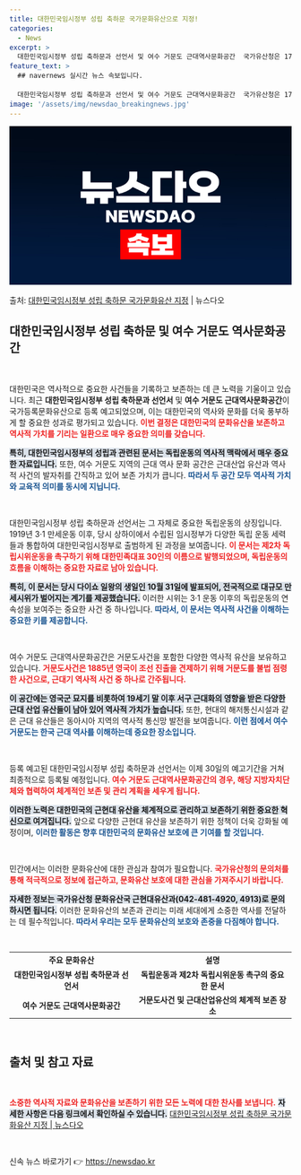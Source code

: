 ```yaml
---
title: 대한민국임시정부 성립 축하문 국가문화유산으로 지정!
categories:
  - News
excerpt: >
  대한민국임시정부 성립 축하문과 선언서 및 여수 거문도 근대역사문화공간  국가유산청은 17일 ‘대한민국임시정부…
feature_text: >
  ## navernews 실시간 뉴스 속보입니다.

  대한민국임시정부 성립 축하문과 선언서 및 여수 거문도 근대역사문화공간  국가유산청은 17일 ‘대한민국임시정부…
image: '/assets/img/newsdao_breakingnews.jpg'
---
```


![뉴스다오 속보](/assets/img/newsdao_breakingnews.jpg)

<p>출처: <a href="https://newsdao.kr/4895" rel="dofollow">대한민국임시정부 성립 축하문 국가문화유산 지정</a> | 뉴스다오</p>

<h2 data-ke-size="size26">대한민국임시정부 성립 축하문 및 여수 거문도 역사문화공간</h2>

<p data-ke-size="size16">&nbsp;</p>

대한민국은 역사적으로 중요한 사건들을 기록하고 보존하는 데 큰 노력을 기울이고 있습니다. 최근 **대한민국임시정부 성립 축하문과 선언서** 및 **여수 거문도 근대역사문화공간**이 국가등록문화유산으로 등록 예고되었으며, 이는 대한민국의 역사와 문화를 더욱 풍부하게 할 중요한 성과로 평가되고 있습니다. <b><span style="color: #ee2323;">이번 결정은 대한민국의 문화유산을 보존하고 역사적 가치를 기리는 일환으로 매우 중요한 의미를 갖습니다.</span></b>

<b><span style="background-color: #21538527;">특히, 대한민국임시정부의 성립과 관련된 문서는 독립운동의 역사적 맥락에서 매우 중요한 자료입니다.</span></b> 또한, 여수 거문도 지역의 근대 역사 문화 공간은 근대산업 유산과 역사적 사건의 발자취를 간직하고 있어 보존 가치가 큽니다. <b><span style="color: #1a5490;">따라서 두 공간 모두 역사적 가치와 교육적 의미를 동시에 지닙니다.</span></b> 

<p data-ke-size="size16">&nbsp;</p>

대한민국임시정부 성립 축하문과 선언서는 그 자체로 중요한 독립운동의 상징입니다. 1919년 3·1 만세운동 이후, 당시 상하이에서 수립된 임시정부가 다양한 독립 운동 세력들과 통합하여 대한민국임시정부로 출범하게 된 과정을 보여줍니다. <b><span style="color: #ee2323;">이 문서는 제2차 독립시위운동을 촉구하기 위해 대한민족대표 30인의 이름으로 발행되었으며, 독립운동의 흐름을 이해하는 중요한 자료로 남아 있습니다.</span></b> 

<b><span style="background-color: #21538527;">특히, 이 문서는 당시 다이쇼 일왕의 생일인 10월 31일에 발표되어, 전국적으로 대규모 만세시위가 벌어지는 계기를 제공했습니다.</span></b> 이러한 시위는 3·1 운동 이후의 독립운동의 연속성을 보여주는 중요한 사건 중 하나입니다. <b><span style="color: #1a5490;">따라서, 이 문서는 역사적 사건을 이해하는 중요한 키를 제공합니다.</span></b>

<p data-ke-size="size16">&nbsp;</p>

여수 거문도 근대역사문화공간은 거문도사건을 포함한 다양한 역사적 유산을 보유하고 있습니다. <b><span style="color: #ee2323;">거문도사건은 1885년 영국이 조선 진출을 견제하기 위해 거문도를 불법 점령한 사건으로, 근대기 역사적 사건 중 하나로 간주됩니다.</span></b> 

<b><span style="background-color: #21538527;">이 공간에는 영국군 묘지를 비롯하여 19세기 말 이후 서구 근대화의 영향을 받은 다양한 근대 산업 유산들이 남아 있어 역사적 가치가 높습니다.</span></b> 또한, 현대의 해저통신시설과 같은 근대 유산들은 동아시아 지역의 역사적 통신망 발전을 보여줍니다. <b><span style="color: #1a5490;">이런 점에서 여수 거문도는 한국 근대 역사를 이해하는데 중요한 장소입니다.</span></b> 

<p data-ke-size="size16">&nbsp;</p>

등록 예고된 대한민국임시정부 성립 축하문과 선언서는 이제 30일의 예고기간을 거쳐 최종적으로 등록될 예정입니다. <b><span style="color: #ee2323;">여수 거문도 근대역사문화공간의 경우, 해당 지방자치단체와 협력하여 체계적인 보존 및 관리 계획을 세우게 됩니다.</span></b> 

<b><span style="background-color: #21538527;">이러한 노력은 대한민국의 근현대 유산을 체계적으로 관리하고 보존하기 위한 중요한 혁신으로 여겨집니다.</span></b> 앞으로 다양한 근현대 유산을 보존하기 위한 정책이 더욱 강화될 예정이며, <b><span style="color: #1a5490;">이러한 활동은 향후 대한민국의 문화유산 보호에 큰 기여를 할 것입니다.</span></b> 

<p data-ke-size="size16">&nbsp;</p>

민간에서는 이러한 문화유산에 대한 관심과 참여가 필요합니다. <b><span style="color: #ee2323;">국가유산청의 문의처를 통해 적극적으로 정보에 접근하고, 문화유산 보호에 대한 관심을 가져주시기 바랍니다.</span></b> 

<b><span style="background-color: #21538527;">자세한 정보는 국가유산청 문화유산국 근현대유산과(042-481-4920, 4913)로 문의하시면 됩니다.</span></b> 이러한 문화유산의 보존과 관리는 미래 세대에게 소중한 역사를 전달하는 데 필수적입니다. <b><span style="color: #1a5490;">따라서 우리는 모두 문화유산의 보호와 존중을 다짐해야 합니다.</span></b> 

<p data-ke-size="size16">&nbsp;</p>

<table>
    <tr>
        <th>주요 문화유산</th>
        <th>설명</th>
    </tr>
    <tr>
        <td style="text-align: center; height: 17px;"><b>대한민국임시정부 성립 축하문과 선언서</b></td>
        <td style="text-align: center; height: 17px;"><b>독립운동과 제2차 독립시위운동 촉구의 중요한 문서</b></td>
    </tr>
    <tr>
        <td style="text-align: center; height: 17px;"><b>여수 거문도 근대역사문화공간</b></td>
        <td style="text-align: center; height: 17px;"><b>거문도사건 및 근대산업유산의 체계적 보존 장소</b></td>
    </tr>
</table>

<p data-ke-size="size16">&nbsp;</p>

<h2 data-ke-size="size26">출처 및 참고 자료</h2>
<p data-ke-size="size16">&nbsp;</p>
<b><span style="color: #ee2323;">소중한 역사적 자료와 문화유산을 보존하기 위한 모든 노력에 대한 찬사를 보냅니다.</span></b> 
<b><span style="background-color: #21538527;">자세한 사항은 다음 링크에서 확인하실 수 있습니다.</span></b>
<a href="https://newsdao.kr/4895" target="_blank">대한민국임시정부 성립 축하문 국가문화유산 지정 | 뉴스다오</a> 

<p data-ke-size="size16">&nbsp;</p> 

신속 뉴스 바로가기 👉 <a href="https://newsdao.kr" rel="dofollow">https://newsdao.kr</a>


